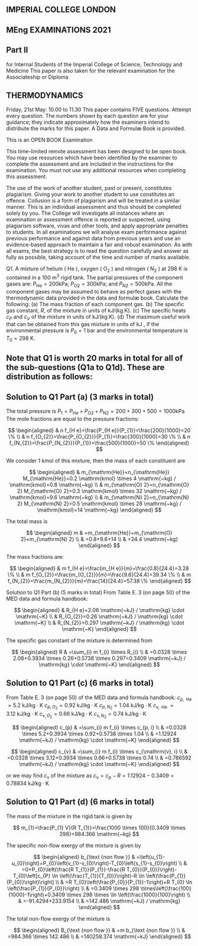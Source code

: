 ## IMPERIAL COLLEGE LONDON

## MEng EXAMINATIONS 2021

## Part II

for Internal Students of the Imperial College of Science, Technology and Medicine This paper is also taken for the relevant examination for the Associateship or Diploma

## THERMODYNAMICS

Friday, 21st May: 10.00 to 11.30
This paper contains FIVE questions. Attempt every question.
The numbers shown by each question are for your guidance; they indicate approximately how the examiners intend to distribute the marks for this paper. A Data and Formulæ Book is provided.

This is an OPEN BOOK Examination

This time-limited remote assessment has been designed to be open book. You may use resources which have been identified by the examiner to complete the assessment and are included in the instructions for the examination. You must not use any additional resources when completing this assessment.

The use of the work of another student, past or present, constitutes plagiarism. Giving your work to another student to use constitutes an offence. Collusion is a form of plagiarism and will be treated in a similar manner. This is an individual assessment and thus should be completed solely by you. The College will investigate all instances where an examination or assessment offence is reported or suspected, using plagiarism software, vivas and other tools, and apply appropriate penalties to students. In all examinations we will analyse exam performance against previous performance and against data from previous years and use an evidence-based approach to maintain a fair and robust examination. As with all exams, the best strategy is to read the question carefully and answer as fully as possible, taking account of the time and number of marks available.

Q1. A mixture of helium ( He ), oxygen ( $\mathrm{O}_{2}$ ) and nitrogen ( $\mathrm{N}_{2}$ ) at 298 K is contained in a $100 \mathrm{~m}^{3}$ rigid tank. The partial pressures of the component gases are: $P_{\mathrm{He}}=200 \mathrm{kPa}$; $P_{\mathrm{O} 2}=300 \mathrm{kPa}$; and $P_{\mathrm{N} 2}=500 \mathrm{kPa}$. All the component gases may be assumed to behave as perfect gases with the thermodynamic data provided in the data and formulæ book. Calculate the following:
(a) The mass fraction of each component gas.
(b) The specific gas constant, $R$, of the mixture in units of $\mathrm{kJ} /(\mathrm{kg} . \mathrm{K})$.
(c) The specific heats $c_{P}$ and $c_{V}$ of the mixture in units of $\mathrm{kJ} /(\mathrm{kg} . \mathrm{K})$.
(d) The maximum useful work that can be obtained from this gas mixture in units of kJ , if the environmental pressure is $P_{0}=1$ bar and the environmental temperature is $T_{0}=298 \mathrm{~K}$.

## Note that Q1 is worth 20 marks in total for all of the sub-questions (Q1a to Q1d). These are distribution as follows:

## Solution to Q1 Part (a) (3 marks in total)

The total pressure is
$P_{1}=P_{\mathrm{He}}+P_{\mathrm{O} 2}+P_{\mathrm{N} 2}=200+300+500=1000 \mathrm{kPa}$
The mole fractions are equal to the pressure fractions:

$$
\begin{aligned}
& n f_{H e}=\frac{P_{H e}}{P_{1}}=\frac{200}{1000}=20 \% \\
& n f_{O_{2}}=\frac{P_{O_{2}}}{P_{1}}=\frac{300}{1000}=30 \% \\
& n f_{N_{2}}=\frac{P_{N_{2}}}{P_{1}}=\frac{500}{1000}=50 \%
\end{aligned}
$$

We consider 1 kmol of this mixture, then the mass of each constituent are

$$
\begin{aligned}
& m_{\mathrm{He}}=n_{\mathrm{He}} M_{\mathrm{He}}=0.2 \mathrm{kmol} \times 4 \mathrm{~kg} / \mathrm{kmol}=0.8 \mathrm{~kg} \\
& m_{\mathrm{O} 2}=n_{\mathrm{O} 2} M_{\mathrm{O} 2}=0.3 \mathrm{kmol} \times 32 \mathrm{~kg} / \mathrm{kmol}=9.6 \mathrm{~kg} \\
& m_{\mathrm{N} 2}=n_{\mathrm{N} 2} M_{\mathrm{N} 2}=0.5 \mathrm{kmol} \times 28 \mathrm{~kg} / \mathrm{kmol}=14 \mathrm{~kg}
\end{aligned}
$$

The total mass is

$$
\begin{aligned}
m & =m_{\mathrm{He}}+m_{\mathrm{O} 2}+m_{\mathrm{N} 2} \\
& =0.8+9.6+14 \\
& =24.4 \mathrm{~kg}
\end{aligned}
$$

The mass fractions are:

$$
\begin{aligned}
& m f_{H e}=\frac{m_{H e}}{m}=\frac{0.8}{24.4}=3.28 \% \\
& m f_{O_{2}}=\frac{m_{O_{2}}}{m}=\frac{9.6}{24.4}=39.34 \% \\
& m f_{N_{2}}=\frac{m_{N_{2}}}{m}=\frac{14}{24.4}=57.38 \%
\end{aligned}
$$

Solution to Q1 Part (b) (5 marks in total)
From Table E. 3 (on page 50) of the MED data and formula handbook:

$$
\begin{aligned}
& R_{H e}=2.08 \mathrm{~kJ} / \mathrm{kg} \cdot \mathrm{~K} \\
& R_{O_{2}}=0.26 \mathrm{~kJ} / \mathrm{kg} \cdot \mathrm{~K} \\
& R_{N_{2}}=0.297 \mathrm{~kJ} / \mathrm{kg} \cdot \mathrm{~K}
\end{aligned}
$$

The specific gas constant of the mixture is determined from

$$
\begin{aligned}
R & =\sum_{i} m f_{i} \times R_{i} \\
& =0.0328 \times 2.08+0.3934 \times 0.26+0.5738 \times 0.297=0.3409 \mathrm{~kJ} / \mathrm{kg} \cdot \mathrm{~K}
\end{aligned}
$$

## Solution to Q1 Part (c) (6 marks in total)

From Table E. 3 (on page 50) of the MED data and formula handbook:
$c_{p, \text { Не }}=5.2 \mathrm{~kJ} / \mathrm{kg} \cdot \mathrm{K}$
$c_{p, O_{2}}=0.92 \mathrm{~kJ} / \mathrm{kg} \cdot \mathrm{K}$
$c_{p, N_{2}}=1.04 \mathrm{~kJ} / \mathrm{kg} \cdot \mathrm{K}$
$c_{\mathrm{v}, \text { Не }}=3.12 \mathrm{~kJ} / \mathrm{kg} \cdot \mathrm{K}$
$c_{\mathrm{v}, O_{2}}=0.66 \mathrm{~kJ} / \mathrm{kg} \cdot \mathrm{K}$
$c_{\mathrm{v}, N_{2}}=0.74 \mathrm{~kJ} / \mathrm{kg} \cdot \mathrm{K}$

$$
\begin{aligned}
c_{p} & =\sum_{i} m f_{i} \times c_{p, i} \\
& =0.0328 \times 5.2+0.3934 \times 0.92+0.5738 \times 1.04 \\
& =1.12924 \mathrm{~kJ} / \mathrm{kg} \cdot \mathrm{~K}
\end{aligned}
$$

$$
\begin{aligned}
c_{v} & =\sum_{i} m f_{i} \times c_{\mathrm{v}, i} \\
& =0.0328 \times 3.12+0.3934 \times 0.66+0.5738 \times 0.74 \\
& =0.786592 \mathrm{~kJ} / \mathrm{kg} \cdot \mathrm{~K}
\end{aligned}
$$

or we may find $c_{\mathrm{v}}$ of the mixture as
$c_{\mathrm{v}}=c_{\mathrm{p}}-R=1.12924-0.3409=0.78834 \mathrm{~kJ} / \mathrm{kg} \cdot \mathrm{K}$

## Solution to Q1 Part (d) (6 marks in total)

The mass of the mixture in the rigid tank is given by

$$
m_{1}=\frac{P_{1} V}{R T_{1}}=\frac{1000 \times 100}{0.3409 \times 298}=984.366 \mathrm{~kg}
$$

The specific non-flow exergy of the mixture is given by

$$
\begin{aligned}
b_{\text {non flow }} & =\left(u_{1}-u_{0}\right)+P_{0}\left(v_{1}-v_{0}\right)-T_{0}\left(s_{1}-s_{0}\right) \\
& =0+P_{0}\left(\frac{R T_{1}}{P_{1}}-\frac{R T_{0}}{P_{0}}\right)-T_{0}\left[c_{P} \ln \left(\frac{T_{1}}{T_{0}}\right)-R \ln \left(\frac{P_{1}}{P_{0}}\right)\right] \\
& =R T_{0}\left(\frac{P_{0}}{P_{1}}-1\right)+R T_{0} \ln \left(\frac{P_{1}}{P_{0}}\right) \\
& =0.3409 \times 298 \times\left(\frac{100}{1000}-1\right)+0.3409 \times 298 \times \ln \left(\frac{1000}{100}\right) \\
& =-91.4294+233.9154 \\
& =142.486 \mathrm{~kJ} / \mathrm{kg}
\end{aligned}
$$

The total non-flow exergy of the mixture is

$$
\begin{aligned}
B_{\text {non flow }} & =m b_{\text {non flow }} \\
& =984.366 \times 142.486 \\
& =140258.374 \mathrm{~kJ}
\end{aligned}
$$

